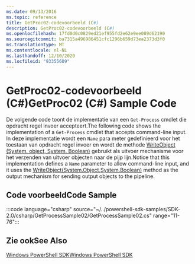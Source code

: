 ```yaml
---
ms.date: 09/13/2016
ms.topic: reference
title: GetProc02-codevoorbeeld (C#)
description: GetProc02-codevoorbeeld (C#)
ms.openlocfilehash: 17fd0d0c0829ed21ef955fd2e62e9ee089d62190
ms.sourcegitcommit: ba7315a496986451cfc1296b659d73ea2373d3f0
ms.translationtype: MT
ms.contentlocale: nl-NL
ms.lasthandoff: 12/10/2020
ms.locfileid: "93355609"
---
```

# <a name="getproc02-c-sample-code"></a><span data-ttu-id="82ff9-103">GetProc02-codevoorbeeld (C#)</span><span class="sxs-lookup"><span data-stu-id="82ff9-103">GetProc02 (C#) Sample Code</span></span>

<span data-ttu-id="82ff9-104">De volgende code toont de implementatie van een `Get-Process` cmdlet die opdracht regel invoer accepteert.</span><span class="sxs-lookup"><span data-stu-id="82ff9-104">The following code shows the implementation of a `Get-Process` cmdlet that accepts command-line input.</span></span> <span data-ttu-id="82ff9-105">In deze implementatie wordt een `Name` para meter gedefinieerd voor het toestaan van opdracht regel invoer en wordt de methode [WriteObject (System. object, System. Boolean)](/dotnet/api/system.management.automation.cmdlet.writeobject#System_Management_Automation_Cmdlet_WriteObject_System_Object_System_Boolean_) gebruikt als uitvoer mechanisme voor het verzenden van uitvoer objecten naar de pijp lijn.</span><span class="sxs-lookup"><span data-stu-id="82ff9-105">Notice that this implementation defines a `Name` parameter to allow command-line input, and it uses the [WriteObject(System.Object,System.Boolean)](/dotnet/api/system.management.automation.cmdlet.writeobject#System_Management_Automation_Cmdlet_WriteObject_System_Object_System_Boolean_) method as the output mechanism for sending output objects to the pipeline.</span></span>

## <a name="code-sample"></a><span data-ttu-id="82ff9-106">Code voorbeeld</span><span class="sxs-lookup"><span data-stu-id="82ff9-106">Code Sample</span></span>

:::code language="csharp" source="~/../powershell-sdk-samples/SDK-2.0/csharp/GetProcessSample02/GetProcessSample02.cs" range="11-76":::

## <a name="see-also"></a><span data-ttu-id="82ff9-107">Zie ook</span><span class="sxs-lookup"><span data-stu-id="82ff9-107">See Also</span></span>

[<span data-ttu-id="82ff9-108">Windows PowerShell SDK</span><span class="sxs-lookup"><span data-stu-id="82ff9-108">Windows PowerShell SDK</span></span>](../windows-powershell-reference.md)
